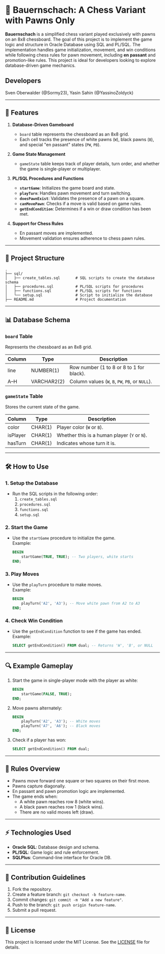 # 🏰 Bauernschach: A Chess Variant with Pawns Only

**Bauernschach** is a simplified chess variant played exclusively with pawns on an 8x8 chessboard. The goal of this project is to implement the game logic and structure in Oracle Database using SQL and PL/SQL. The implementation handles game initialization, movement, and win conditions while following chess rules for pawn movement, including **en passant** and promotion-like rules. This project is ideal for developers looking to explore database-driven game mechanics.

## Developers
Sven Oberwalder (@Sormy23), Yasin Sahin (@YassinoZoldyck)

---

## 🚀 Features

1. **Database-Driven Gameboard**  
   - `board` table represents the chessboard as an 8x8 grid.
   - Each cell tracks the presence of white pawns (`W`), black pawns (`B`), and special "en passant" states (`PW`, `PB`).

2. **Game State Management**  
   - `gameState` table keeps track of player details, turn order, and whether the game is single-player or multiplayer.

3. **PL/SQL Procedures and Functions**  
   - **`startGame`**: Initializes the game board and state.  
   - **`playTurn`**: Handles pawn movement and turn switching.  
   - **`doesPawnExist`**: Validates the presence of a pawn on a square.  
   - **`canMovePawn`**: Checks if a move is valid based on game rules.  
   - **`getEndCondition`**: Determines if a win or draw condition has been met.

4. **Support for Chess Rules**  
   - En passant moves are implemented.
   - Movement validation ensures adherence to chess pawn rules.

---

## 📂 Project Structure

```plaintext
.
├── sql/
│   ├── create_tables.sql       # SQL scripts to create the database schema
│   ├── procedures.sql          # PL/SQL scripts for procedures
│   ├── functions.sql           # PL/SQL scripts for functions
│   └── setup.sql               # Script to initialize the database
├── README.md                   # Project documentation
```

---

## 📊 Database Schema

### `board` Table
Represents the chessboard as an 8x8 grid.

| Column | Type      | Description                              |
|--------|-----------|------------------------------------------|
| line   | NUMBER(1) | Row number (1 to 8 or 8 to 1 for black). |
| A–H    | VARCHAR2(2) | Column values (`W`, `B`, `PW`, `PB`, or `NULL`). |

### `gameState` Table
Stores the current state of the game.

| Column   | Type      | Description                        |
|----------|-----------|------------------------------------|
| color    | CHAR(1)   | Player color (`W` or `B`).         |
| isPlayer | CHAR(1)   | Whether this is a human player (`Y` or `N`). |
| hasTurn  | CHAR(1)   | Indicates whose turn it is.        |

---

## 🛠️ How to Use

### 1. **Setup the Database**
   - Run the SQL scripts in the following order:
     1. `create_tables.sql`
     2. `procedures.sql`
     3. `functions.sql`
     4. `setup.sql`

### 2. **Start the Game**
   - Use the `startGame` procedure to initialize the game.  
     Example:
     ```sql
     BEGIN
         startGame(TRUE, TRUE); -- Two players, white starts
     END;
     ```

### 3. **Play Moves**
   - Use the `playTurn` procedure to make moves.  
     Example:
     ```sql
     BEGIN
         playTurn('A2', 'A3'); -- Move white pawn from A2 to A3
     END;
     ```

### 4. **Check Win Condition**
   - Use the `getEndCondition` function to see if the game has ended.  
     Example:
     ```sql
     SELECT getEndCondition() FROM dual; -- Returns 'W', 'B', or NULL
     ```

---

## 🔍 Example Gameplay

1. Start the game in single-player mode with the player as white:
   ```sql
   BEGIN
       startGame(FALSE, TRUE);
   END;
   ```

2. Move pawns alternately:
   ```sql
   BEGIN
       playTurn('A2', 'A3'); -- White moves
       playTurn('A7', 'A6'); -- Black moves
   END;
   ```

3. Check if a player has won:
   ```sql
   SELECT getEndCondition() FROM dual;
   ```

---

## 📖 Rules Overview

- Pawns move forward one square or two squares on their first move.
- Pawns capture diagonally.
- En passant and pawn promotion logic are implemented.
- The game ends when:
  - A white pawn reaches row 8 (white wins).
  - A black pawn reaches row 1 (black wins).
  - There are no valid moves left (draw).

---

## ⚡ Technologies Used

- **Oracle SQL**: Database design and schema.
- **PL/SQL**: Game logic and rule enforcement.
- **SQLPlus**: Command-line interface for Oracle DB.

---

## 🤝 Contribution Guidelines

1. Fork the repository.
2. Create a feature branch: `git checkout -b feature-name`.
3. Commit changes: `git commit -m "Add a new feature"`.
4. Push to the branch: `git push origin feature-name`.
5. Submit a pull request.

---

## 📜 License

This project is licensed under the MIT License. See the [LICENSE](./LICENSE) file for details.
